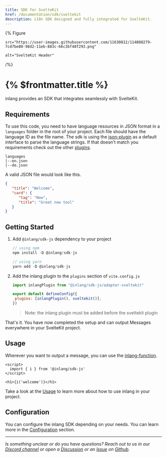 ```yaml
---
title: SDK for SvelteKit
href: /documentation/sdk/sveltekit
description: i18n SDK designed and fully integrated for SvelteKit.
---
```


{% Figure

    src="https://user-images.githubusercontent.com/11630812/114088279-7cd7be80-98d2-11eb-883c-66c3bf48f293.png"

    alt="SvelteKit Header"

/%}

# {% $frontmatter.title %}

inlang provides an SDK that integrates seamlessly with SvelteKit.

## Requirements

To use this code, you need to have language resources in JSON format in a `languages` folder in the root of your project. Each file should have the language ID as the file name. The sdk is using the [json-plugin](https://github.com/samuelstroschein/inlang-plugin-json) as a default interface to parse the language strings. If that doesn't match you requirements check out the other [plugins](https://inlang.com/documentation/plugins).

```
languages
|--en.json
|--de.json
```

A valid JSON file would look like this.

```JSON
{
   "title": "Welcome",
   "card": {
      "tag": "New",
      "title": "Great new tool"
   }
}
```

## Getting Started

1. Add `@inlang/sdk-js` dependency to your project

   ```js
   // using npm
   npm install -D @inlang/sdk-js

   // using yarn
   yarn add -D @inlang/sdk-js
   ```

2. Add the inlang plugin to the `plugins` section of `vite.config.js`

   ```js
   import inlangPlugin from "@inlang/sdk-js/adapter-sveltekit"

   export default defineConfig({
   	plugins: [inlangPlugin(), sveltekit()],
   })
   ```

   > Note: the inlang plugin must be added before the sveltekit plugin

That's it. You have now completed the setup and can output Messages everywhere in your SvelteKit project.

## Usage

Wherever you want to output a message, you can use the [inlang-function](/documentation/sdk/usage#inlang-function).

```svelte
<script>
  import { i } from '@inlang/sdk-js'
</script>

<h1>{i('welcome')}</h1>
```

Take a look at the [Usage](/documentation/sdk/usage) to learn more about how to use inlang in your project.

## Configuration

You can configure the inlang SDK depending on your needs. You can learn more in the [Configuration](/documentation/sdk/configuration) section.

---

_Is something unclear or do you have questions? Reach out to us in our [Discord channel](https://discord.gg/9vUg7Rr) or open a [Discussion](https://github.com/inlang/inlang/discussions) or an [Issue](https://github.com/inlang/inlang/issues) on [Github](https://github.com/inlang/inlang)._
